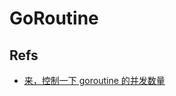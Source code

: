 # GoRoutine

## Refs
* [来，控制一下 goroutine 的并发数量](https://github.com/EDDYCJY/blog/blob/master/golang/2019-01-20-%E6%9D%A5-%E6%8E%A7%E5%88%B6%E4%B8%80%E4%B8%8Bgoroutine%E7%9A%84%E5%B9%B6%E5%8F%91%E6%95%B0%E9%87%8F.md)